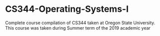 # CS344-Operating-Systems-I
Complete course compilation of CS344 taken at Oregon State University. This course was taken during Summer term of the 2019 academic year 
